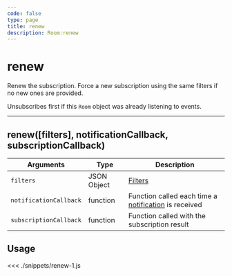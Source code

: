 ```yaml
---
code: false
type: page
title: renew
description: Room:renew
---
```


# renew

Renew the subscription. Force a new subscription using the same filters if no new ones are provided.

Unsubscribes first if this `Room` object was already listening to events.

---

## renew([filters], notificationCallback, subscriptionCallback)

| Arguments              | Type        | Description                                                                                         |
| ---------------------- | ----------- | --------------------------------------------------------------------------------------------------- |
| `filters`              | JSON Object | [Filters](/core/1/cookbooks/realtime-api/introduction/)                                             |
| `notificationCallback` | function    | Function called each time a [notification](/sdk/js/5/essentials/realtime-notifications) is received |
| `subscriptionCallback` | function    | Function called with the subscription result                                                        |

## Usage

<<< ./snippets/renew-1.js
